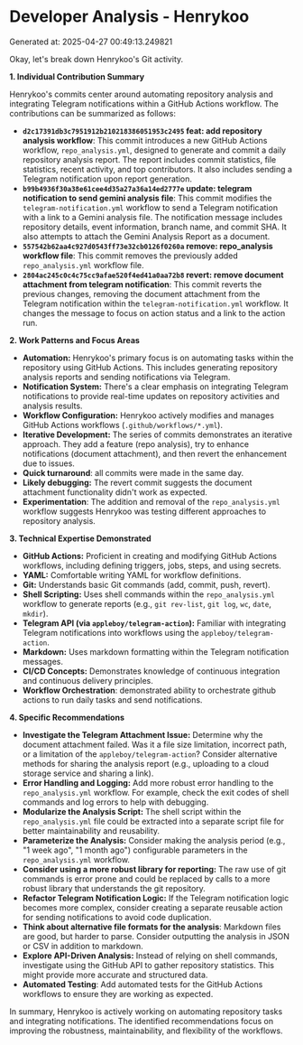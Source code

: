 # Developer Analysis - Henrykoo
Generated at: 2025-04-27 00:49:13.249821

Okay, let's break down Henrykoo's Git activity.

**1. Individual Contribution Summary**

Henrykoo's commits center around automating repository analysis and integrating Telegram notifications within a GitHub Actions workflow.  The contributions can be summarized as follows:

*   **`d2c17391db3c7951912b210218386051953c2495` feat: add repository analysis workflow**: This commit introduces a new GitHub Actions workflow, `repo_analysis.yml`, designed to generate and commit a daily repository analysis report. The report includes commit statistics, file statistics, recent activity, and top contributors.  It also includes sending a Telegram notification upon report generation.
*   **`b99b4936f30a38e61cee4d35a27a36a14ed2777e` update: telegram notification to send gemini analysis file**: This commit modifies the `telegram-notification.yml` workflow to send a Telegram notification with a link to a Gemini analysis file.  The notification message includes repository details, event information, branch name, and commit SHA.  It also attempts to attach the Gemini Analysis Report as a document.
*   **`557542b62aa4c927d0543ff73e32cb0126f0260a` remove: repo_analysis workflow file**: This commit removes the previously added `repo_analysis.yml` workflow file.
*   **`2804ac245c0c4c75cc9afae520f4ed41a0aa72b8` revert: remove document attachment from telegram notification**: This commit reverts the previous changes, removing the document attachment from the Telegram notification within the `telegram-notification.yml` workflow.  It changes the message to focus on action status and a link to the action run.

**2. Work Patterns and Focus Areas**

*   **Automation:** Henrykoo's primary focus is on automating tasks within the repository using GitHub Actions. This includes generating repository analysis reports and sending notifications via Telegram.
*   **Notification System:** There's a clear emphasis on integrating Telegram notifications to provide real-time updates on repository activities and analysis results.
*   **Workflow Configuration:** Henrykoo actively modifies and manages GitHub Actions workflows (`.github/workflows/*.yml`).
*   **Iterative Development:** The series of commits demonstrates an iterative approach. They add a feature (repo analysis), try to enhance notifications (document attachment), and then revert the enhancement due to issues.
*   **Quick turnaround**: all commits were made in the same day.
*   **Likely debugging:** The revert commit suggests the document attachment functionality didn't work as expected.
*   **Experimentation**: The addition and removal of the `repo_analysis.yml` workflow suggests Henrykoo was testing different approaches to repository analysis.

**3. Technical Expertise Demonstrated**

*   **GitHub Actions:** Proficient in creating and modifying GitHub Actions workflows, including defining triggers, jobs, steps, and using secrets.
*   **YAML:** Comfortable writing YAML for workflow definitions.
*   **Git:**  Understands basic Git commands (add, commit, push, revert).
*   **Shell Scripting:**  Uses shell commands within the `repo_analysis.yml` workflow to generate reports (e.g., `git rev-list`, `git log`, `wc`, `date`, `mkdir`).
*   **Telegram API (via `appleboy/telegram-action`):** Familiar with integrating Telegram notifications into workflows using the `appleboy/telegram-action`.
*   **Markdown:** Uses markdown formatting within the Telegram notification messages.
*   **CI/CD Concepts:** Demonstrates knowledge of continuous integration and continuous delivery principles.
*   **Workflow Orchestration**: demonstrated ability to orchestrate github actions to run daily tasks and send notifications.

**4. Specific Recommendations**

*   **Investigate the Telegram Attachment Issue:** Determine why the document attachment failed. Was it a file size limitation, incorrect path, or a limitation of the `appleboy/telegram-action`?  Consider alternative methods for sharing the analysis report (e.g., uploading to a cloud storage service and sharing a link).
*   **Error Handling and Logging:**  Add more robust error handling to the `repo_analysis.yml` workflow. For example, check the exit codes of shell commands and log errors to help with debugging.
*   **Modularize the Analysis Script:** The shell script within the `repo_analysis.yml` file could be extracted into a separate script file for better maintainability and reusability.
*   **Parameterize the Analysis:**  Consider making the analysis period (e.g., "1 week ago", "1 month ago") configurable parameters in the `repo_analysis.yml` workflow.
*   **Consider using a more robust library for reporting:** The raw use of git commands is error prone and could be replaced by calls to a more robust library that understands the git repository.
*   **Refactor Telegram Notification Logic:** If the Telegram notification logic becomes more complex, consider creating a separate reusable action for sending notifications to avoid code duplication.
*   **Think about alternative file formats for the analysis**: Markdown files are good, but harder to parse. Consider outputting the analysis in JSON or CSV in addition to markdown.
*   **Explore API-Driven Analysis:** Instead of relying on shell commands, investigate using the GitHub API to gather repository statistics. This might provide more accurate and structured data.
*   **Automated Testing**: Add automated tests for the GitHub Actions workflows to ensure they are working as expected.

In summary, Henrykoo is actively working on automating repository tasks and integrating notifications. The identified recommendations focus on improving the robustness, maintainability, and flexibility of the workflows.
